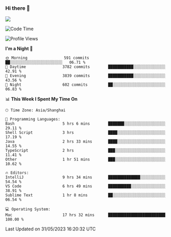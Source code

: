 ### Hi there 👋

<!--
**JJAYCHEN1e/jjaychen1e** is a ✨ _special_ ✨ repository because its `README.md` (this file) appears on your GitHub profile.

Here are some ideas to get you started:

- 🔭 I’m currently working on ...
- 🌱 I’m currently learning ...
- 👯 I’m looking to collaborate on ...
- 🤔 I’m looking for help with ...
- 💬 Ask me about ...
- 📫 How to reach me: ...
- 😄 Pronouns: ...
- ⚡ Fun fact: ...
-->

[![](https://github-readme-stats.vercel.app/api?username=jjaychen1e&show_icons=true)](https://github.com/jjaychen1e/github-readme-stats?count_private=true)

<!--START_SECTION:waka-->
![Code Time](http://img.shields.io/badge/Code%20Time-723%20hrs%2044%20mins-blue)

![Profile Views](http://img.shields.io/badge/Profile%20Views-1-blue)

**I'm a Night 🦉** 

```text
🌞 Morning                591 commits         ██░░░░░░░░░░░░░░░░░░░░░░░   06.71 % 
🌆 Daytime                3782 commits        ███████████░░░░░░░░░░░░░░   42.91 % 
🌃 Evening                3839 commits        ███████████░░░░░░░░░░░░░░   43.56 % 
🌙 Night                  602 commits         ██░░░░░░░░░░░░░░░░░░░░░░░   06.83 % 
```


📊 **This Week I Spent My Time On** 

```text
🕑︎ Time Zone: Asia/Shanghai

💬 Programming Languages: 
Bash                     5 hrs 6 mins        ███████░░░░░░░░░░░░░░░░░░   29.11 % 
Shell Script             3 hrs               ████░░░░░░░░░░░░░░░░░░░░░   17.19 % 
Java                     2 hrs 33 mins       ████░░░░░░░░░░░░░░░░░░░░░   14.55 % 
TypeScript               2 hrs               ███░░░░░░░░░░░░░░░░░░░░░░   11.41 % 
Other                    1 hr 51 mins        ███░░░░░░░░░░░░░░░░░░░░░░   10.62 % 

🔥 Editors: 
IntelliJ                 9 hrs 34 mins       ██████████████░░░░░░░░░░░   54.54 % 
VS Code                  6 hrs 49 mins       ██████████░░░░░░░░░░░░░░░   38.91 % 
Sublime Text             1 hr 8 mins         ██░░░░░░░░░░░░░░░░░░░░░░░   06.54 % 

💻 Operating System: 
Mac                      17 hrs 32 mins      █████████████████████████   100.00 % 
```


 Last Updated on 31/05/2023 16:20:32 UTC
<!--END_SECTION:waka-->
